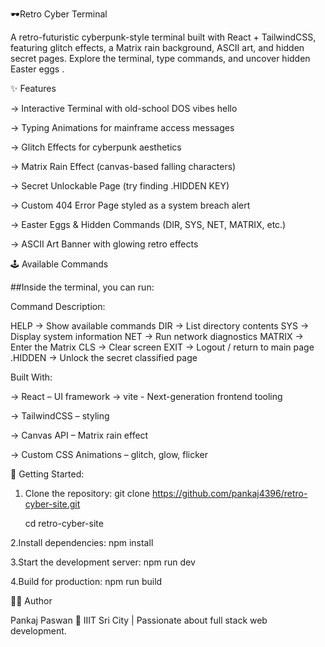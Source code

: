 🕶️Retro Cyber Terminal

A retro-futuristic cyberpunk-style terminal built with React + TailwindCSS, featuring glitch effects, a Matrix rain background, ASCII art, and hidden secret pages.
Explore the terminal, type commands, and uncover hidden Easter eggs .


✨ Features

-> Interactive Terminal with old-school DOS vibes hello

-> Typing Animations for mainframe access messages

-> Glitch Effects for cyberpunk aesthetics

-> Matrix Rain Effect (canvas-based falling characters)

-> Secret Unlockable Page (try finding .HIDDEN KEY)

-> Custom 404 Error Page styled as a system breach alert

-> Easter Eggs & Hidden Commands (DIR, SYS, NET, MATRIX, etc.)

-> ASCII Art Banner with glowing retro effects



🕹️ Available Commands

##Inside the terminal, you can run:

Command	Description:

HELP    ->  Show available commands
DIR	    ->  List directory contents
SYS     ->	Display system information
NET     ->	Run network diagnostics
MATRIX	->   Enter the Matrix
CLS	    ->  Clear screen
EXIT	->  Logout / return to main page
.HIDDEN	->  Unlock the secret classified page 


 Built With:
 
-> React – UI framework
-> vite  - Next-generation frontend tooling

-> TailwindCSS – styling

-> Canvas API – Matrix rain effect

-> Custom CSS Animations – glitch, glow, flicker


🚀 Getting Started:

1. Clone the repository:
    git clone https://github.com/pankaj4396/retro-cyber-site.git

    cd retro-cyber-site

2️.Install dependencies:
    npm install

3.Start the development server:
    npm run dev

4.Build for production:
    npm run build



🧑‍💻 Author

Pankaj Paswan
📍 IIIT Sri City |  Passionate about full stack web development.



